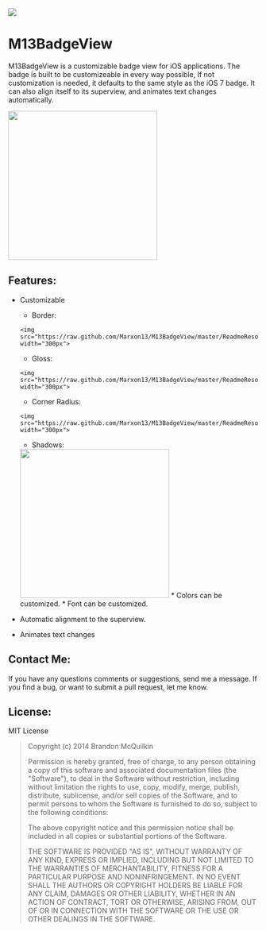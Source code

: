 <img src="https://raw.github.com/Marxon13/M13BadgeView/master/ReadmeResources/M13BadgeViewBanner.png">

M13BadgeView
=============
M13BadgeView is a customizable badge view for iOS applications. The badge is built to be customizeable in every way possible, If not customization is needed, it defaults to the same style as the iOS 7 badge. It can also align itself to its superview, and animates text changes automatically.

<img src="https://raw.github.com/Marxon13/M13BadgeView/master/ReadmeResources/Screenshot.png" width="300px">

Features:
-----------
* Customizable
     * Border:
     
      <img src="https://raw.github.com/Marxon13/M13BadgeView/master/ReadmeResources/Screenshot1.png" width="300px">
     * Gloss:
     
      <img src="https://raw.github.com/Marxon13/M13BadgeView/master/ReadmeResources/Screenshot2.png" width="300px">
     * Corner Radius:
     
      <img src="https://raw.github.com/Marxon13/M13BadgeView/master/ReadmeResources/Screenshot3.png" width="300px">
     * Shadows: 
     
     <img src="https://raw.github.com/Marxon13/M13BadgeView/master/ReadmeResources/Screenshot4.png" width="300px">
     * Colors can be customized.
     * Font can be customized.
* Automatic alignment to the superview.
* Animates text changes

Contact Me:
-------------
If you have any questions comments or suggestions, send me a message. If you find a bug, or want to submit a pull request, let me know.

License:
--------
MIT License

> Copyright (c) 2014 Brandon McQuilkin
> 
> Permission is hereby granted, free of charge, to any person obtaining 
>a copy of this software and associated documentation files (the  
>"Software"), to deal in the Software without restriction, including 
>without limitation the rights to use, copy, modify, merge, publish, 
>distribute, sublicense, and/or sell copies of the Software, and to 
>permit persons to whom the Software is furnished to do so, subject to  
>the following conditions:
> 
> The above copyright notice and this permission notice shall be 
>included in all copies or substantial portions of the Software.
> 
> THE SOFTWARE IS PROVIDED "AS IS", WITHOUT WARRANTY OF ANY KIND, 
>EXPRESS OR IMPLIED, INCLUDING BUT NOT LIMITED TO THE WARRANTIES OF 
>MERCHANTABILITY, FITNESS FOR A PARTICULAR PURPOSE AND NONINFRINGEMENT. 
>IN NO EVENT SHALL THE AUTHORS OR COPYRIGHT HOLDERS BE LIABLE FOR ANY 
>CLAIM, DAMAGES OR OTHER LIABILITY, WHETHER IN AN ACTION OF CONTRACT, 
>TORT OR OTHERWISE, ARISING FROM, OUT OF OR IN CONNECTION WITH THE 
>SOFTWARE OR THE USE OR OTHER DEALINGS IN THE SOFTWARE.